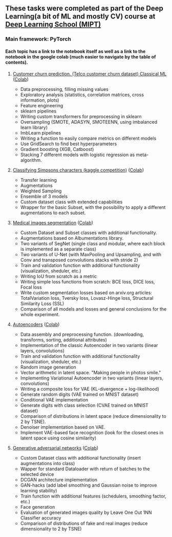 ## These tasks were completed as part of the Deep Learning(a bit of ML and mostly CV) course at [Deep Learning School (MIPT)](https://www.dlschool.org/)
### Main framework: PyTorch
#### Each topic has a link to the notebook itself as well as a link to the notebook in the google colab (much easier to navigate by the table of contents).
1. [Customer churn prediction. (Telco customer churn dataset) Classical ML](Churn_prediction.ipynb) ([Colab](https://colab.research.google.com/drive/1FH-85LxBdQdW8LxnRp32H20pWKSQoYIt?usp=sharing))
   * Data preprocessing, filling missing values
   * Exploratory analysis (statistics, correlation matrices, cross information, plots)
   * Feature engineering
   * sklearn pipelines
   * Writing custom transformers for preprocessing in sklearn
   * Oversampling (SMOTE, ADASYN, SMOTEENN, using imbalanced learn library)
   * ImbLearn pipelines
   * Writing a function to easily compare metrics on different models
   * Use GridSearch to find best hyperparameters
   * Gradient boosting (XGB, Catboost)
   * Stacking 7 different models with logistic regression as meta-algorithm.
   
3. [Classifying Simpsons characters (kaggle competition)](Classification_of_Simpsons_series_characters.ipynb)
   ([Colab](https://colab.research.google.com/drive/1NFBKi9QqfwxVN2pJE8rC4UUT_BXVXuBT?usp=sharing))
   * Transfer learning
   * Augmentations
   * Weighted Sampling
   * Ensemble of 3 models
   * Custom dataset class with extended capabilities
   * Wrapper for the basic Subset, with the possibility to apply a different augmentations to each subset.
   
3. [Medical images segmentation](Segmentation_of_dermatoscopic_images.ipynb) ([Colab](https://colab.research.google.com/drive/1NR6dmXTBELhtjWTmLMtOL9GoQFCKZ6Vc?usp=sharing))
   * Custom Dataset and Subset classes with additional functionality.
   * Augmentations based on Albumentations library.
   * Two variants of SegNet (single class and modular, where each block is implemented as a separate class)
   * Two variants of U-Net (with MaxPooling and Upsampling, and with Conv and transposed convolutions stacks with stride 2)
   * Train and validation function with additional functionality (visualization, sheduler, etc.)
   * Writing IoU from scratch as a metric
   * Writing simple loss functions from scratch: BCE loss, DICE loss, Focal loss
   * Write custom segmentation losses based on arxiv.org articles:<br>
     TotalVariation loss, Tversky loss, Lovasz-Hinge loss, Structural Similarity Loss (SSL)
   * Comparison of all models and losses and general conclusions for the whole experiment.
   
4. [Autoencoders](Autoencoders.ipynb) 
   ([Colab](https://colab.research.google.com/drive/1A1zU22z4iNPuzuNLBgOyOXO_WwNxC6dZ?usp=sharing))
   * Data assembly and preprocessing function. (downloading, transforms, sorting, additional attributes)
   * Implementation of the classic Autoencoder in two variants (linear layers, convolutions)
   * Train and validation function with additional functionality (visualization, sheduler, etc.)
   * Random image generation
   * Vector arithmetic in latent space. "Making people in photos smile."
   * Implementing Variational Autoencoder in two variants (linear layers, convolutions)
   * Writing a composite loss for VAE (KL-divergence + log-likelihood)
   * Generate random digits (VAE trained on MNIST dataset)
   * Conditional VAE implementation
   * Generate digits with class selection (CVAE trained on MNIST dataset)
   * Comparison of distributions in latent space (reduce dimensionality to 2 by TSNE).
   * Denoiser implementation based on VAE.
   * Implement VAE-based face recognition (look for the closest ones in latent space using cosine similarity)
   
5. [Generative adversarial networks](GANs.ipynb) ([Colab](https://colab.research.google.com/drive/1JCd4wBrm6I2JA8SE5EB8j-_FUrKAEA9A?usp=sharing))
   * Custom Dataset class with additional functionality (insert augmentations into class)
   * Wapper for standard Dataloader with return of batches to the selected device
   * DCGAN architecture implementation
   * GAN-hacks (add label smoothing and Gaussian noise to improve learning stability)
   * Train function with additional features (schedulers, smoothing factor, etc.)
   * Face generation
   * Evaluation of generated images quality by Leave One Out 1NN Classifier accuracy
   * Comparison of distributions of fake and real images (reduce dimensionality to 2 by TSNE)
